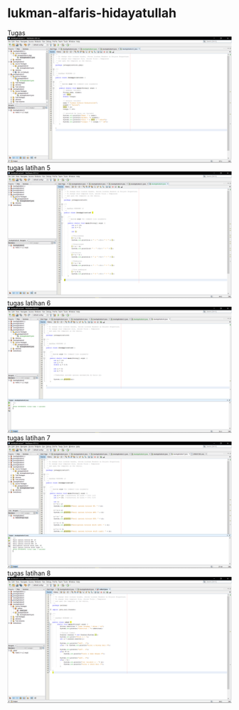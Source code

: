 # lukman-alfaris-hidayatullah
Tugas
![Alt text](https://github.com/lhidayatullah/lukman-alfaris-hidayatullah/blob/master/java%20application%201.png)
tugas latihan 5
![Alt text](https://github.com/lhidayatullah/lukman-alfaris-hidayatullah/blob/master/java%20application%205.png)
tugas latihan 6 
![Alt text](https://github.com/lhidayatullah/lukman-alfaris-hidayatullah/blob/master/java%20application%206.png)
tugas latihan 7
![Alt text](https://github.com/lhidayatullah/lukman-alfaris-hidayatullah/blob/master/java%20application%207.png)
tugas latihan 8
![Alt text](https://github.com/lhidayatullah/lukman-alfaris-hidayatullah/blob/master/java%20application%208.png)
